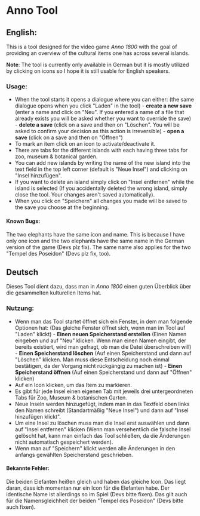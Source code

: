 # Anno Tool
## English:
This is a tool designed for the video game *Anno 1800* with the goal of providing an overview of the cultural items one has across several islands.

**Note**: The tool is currently only available in German but it is mostly utilized by clicking on icons so I hope it is still usable for English speakers.
### Usage:
- When the tool starts it opens a dialogue where you can either: 
(the same dialogue opens when you click "Laden" in the tool)
		- **create a new save** (enter a name and click on "Neu". If you entered a name of a file that     		already exists you will be asked whether you want to override the save)
		- **delete a save** (click on a save and then on "Löschen". You will be asked to confirm your decision as this action is irreversible) 
		- **open a save** (click on a save and then on "Öffnen")
- To mark an item click on an icon to activate/deactivate it.
- There are tabs for the different islands with each having three tabs for zoo, museum & botanical garden.
- You can add new islands by writing the name of the new island into the text field in the top left corner (default is "Neue Insel") and clicking on "Insel hinzufügen".
- If you want to delete an island simply click on "Insel entfernen" while the island is selected
(If you accidentally deleted the wrong island, simply close the tool. Your changes aren't saved automatically).
- When you click on "Speichern" all changes you made will be saved to the save you choose at the beginning.

#### Known Bugs:
The two elephants have the same icon and name. This is because I have only one icon and the two elephants have the same name in the German version of the game (Devs plz fix).
The same name also applies for the two "Tempel des Poseidon" (Devs plz fix, too).

## Deutsch
Dieses Tool dient dazu, dass man in *Anno 1800* einen guten Überblick über die gesammelten kulturellen Items hat.

### Nutzung:
- Wenn man das Tool startet öffnet sich ein Fenster, in dem man folgende Optionen hat:
(Das gleiche Fenster öffnet sich, wenn man im Tool auf "Laden" klickt)
		- **Einen neuen Speicherstand erstellen** (Einen Namen eingeben und auf "Neu" klicken. Wenn man einen Namen eingibt, der bereits existiert, wird man gefragt, ob man die Datei überschreiben will)
		- **Einen Speicherstand löschen** (Auf einen Speicherstand und dann auf "Löschen" klicken. Man muss diese Entscheidung noch einmal bestätigen, da der Vorgang nicht rückgängig zu machen ist)
		- **Einen Speicherstand öffnen** (Auf einen Speicherstand und dann auf "Öffnen" klicken)
- Auf ein Icon klicken, um das Item zu markieren.
- Es gibt für jede Insel einen eigenen Tab mit jeweils drei untergeordneten Tabs für Zoo, Museum & botanischen Garten.
- Neue Inseln werden hinzugefügt, indem man in das Textfeld oben links den Namen schreibt (Standartmäßig "Neue Insel") und dann auf "Insel hinzufügen klickt".
- Um eine Insel zu löschen muss man die Insel erst auswählen und dann auf "Insel entfernen" klicken (Wenn man versehentlich die falsche Insel gelöscht hat, kann man einfach das Tool schließen, da die Änderungen nicht automatisch gespeichert werden).
- Wenn man auf "Speichern" klickt werden alle Änderungen in den anfangs gewählten Speicherstand geschrieben.

#### Bekannte Fehler:
Die beiden Elefanten heißen gleich und haben das gleiche Icon. Das liegt daran, dass ich momentan nur ein Icon für die Elefanten habe. Der identische Name ist allerdings so im Spiel (Devs bitte fixen).
Das gilt auch für die Namensgleichheit der beiden "Tempel des Poseidon" (Devs bitte auch fixen).
